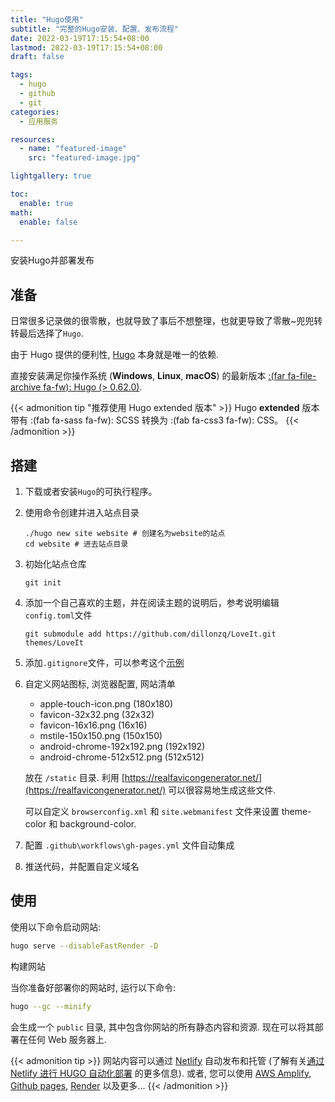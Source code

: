 ```yaml
---
title: "Hugo使用"
subtitle: "完整的Hugo安装、配置、发布流程"
date: 2022-03-19T17:15:54+08:00
lastmod: 2022-03-19T17:15:54+08:00
draft: false

tags: 
  - hugo
  - github
  - git
categories: 
  - 应用服务

resources:
  - name: "featured-image"
    src: "featured-image.jpg"

lightgallery: true

toc:
  enable: true
math:
  enable: false

---
```


安装Hugo并部署发布

<!--more-->

## 准备

日常很多记录做的很零散，也就导致了事后不想整理，也就更导致了零散~兜兜转转最后选择了`Hugo`.

由于 Hugo 提供的便利性, [Hugo](https://gohugo.io/) 本身就是唯一的依赖.

直接安装满足你操作系统 (**Windows**, **Linux**, **macOS**) 的最新版本 [:(far fa-file-archive fa-fw): Hugo (> 0.62.0)](https://gohugo.io/getting-started/installing/).

{{< admonition tip "推荐使用 Hugo extended 版本" >}}
Hugo **extended** 版本带有 :(fab fa-sass fa-fw): SCSS 转换为 :(fab fa-css3 fa-fw): CSS。
{{< /admonition >}}

## 搭建

1. 下载或者安装`Hugo`的可执行程序。

1. 使用命令创建并进入站点目录

    ```shell
    ./hugo new site website # 创建名为website的站点
    cd website # 进去站点目录
    ```

1. 初始化站点仓库

    ```shell
    git init
    ```

1. 添加一个自己喜欢的主题，并在阅读主题的说明后，参考说明编辑`config.toml`文件

    ```shell
    git submodule add https://github.com/dillonzq/LoveIt.git themes/LoveIt
    ```

1. 添加`.gitignore`文件，可以参考这个[示例](https://github.com/github/gitignore/blob/main/community/Golang/Hugo.gitignore)

1. 自定义网站图标, 浏览器配置, 网站清单

    * apple-touch-icon.png (180x180)
    * favicon-32x32.png (32x32)
    * favicon-16x16.png (16x16)
    * mstile-150x150.png (150x150)
    * android-chrome-192x192.png (192x192)
    * android-chrome-512x512.png (512x512)

    放在 `/static` 目录. 利用 [https://realfavicongenerator.net/](https://realfavicongenerator.net/) 可以很容易地生成这些文件.

    可以自定义 `browserconfig.xml` 和 `site.webmanifest` 文件来设置 theme-color 和 background-color.

1. 配置 `.github\workflows\gh-pages.yml` 文件自动集成

1. 推送代码，并配置自定义域名

## 使用

使用以下命令启动网站:

```bash
hugo serve --disableFastRender -D
```

构建网站

当你准备好部署你的网站时, 运行以下命令:

```bash
hugo --gc --minify
```

会生成一个 `public` 目录, 其中包含你网站的所有静态内容和资源. 现在可以将其部署在任何 Web 服务器上.

{{< admonition tip >}}
网站内容可以通过 [Netlify](https://www.netlify.com/) 自动发布和托管 (了解有关[通过 Netlify 进行 HUGO 自动化部署](https://www.netlify.com/blog/2015/07/30/hosting-hugo-on-netlifyinsanely-fast-deploys/) 的更多信息).
或者, 您可以使用 [AWS Amplify](https://gohugo.io/hosting-and-deployment/hosting-on-aws-amplify/), [Github pages](https://gohugo.io/hosting-and-deployment/hosting-on-github/), [Render](https://gohugo.io/hosting-and-deployment/hosting-on-render/) 以及更多...
{{< /admonition >}}
